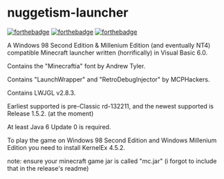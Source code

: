 # nuggetism-launcher

[![forthebadge](https://forthebadge.com/images/badges/0-percent-optimized.svg)](https://forthebadge.com)
[![forthebadge](https://forthebadge.com/images/badges/you-didnt-ask-for-this.svg)](https://forthebadge.com)
[![forthebadge](https://forthebadge.com/images/badges/just-plain-nasty.svg)](https://forthebadge.com)

A Windows 98 Second Edition & Millenium Edition (and eventually NT4) compatible Minecraft launcher written (horrifically) in Visual Basic 6.0.

Contains the "Minecraftia" font by Andrew Tyler.

Contains "LaunchWrapper" and "RetroDebugInjector" by MCPHackers.

Contains LWJGL v2.8.3.

Earliest supported is pre-Classic rd-132211, and the newest supported is Release 1.5.2. (at the moment)

At least Java 6 Update 0 is required.

To play the game on Windows 98 Second Edition and Windows Millenium Edition you need to install KernelEx 4.5.2.

note: ensure your minecraft game jar is called "mc.jar" (i forgot to include that in the release's readme)
